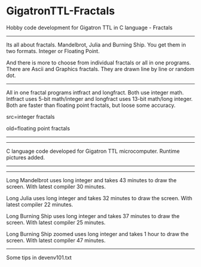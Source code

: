 # GigatronTTL-Fractals
Hobby code development for Gigatron TTL in C language - Fractals

---------------------------------------------------------------------------------------------------------------

Its all about fractals. Mandelbrot, Julia and Burning Ship. You get them in two formats. Integer or Floating Point.

And there is more to choose from individual fractals or all in one programs. There are Ascii and Graphics fractals. They are drawn line by line or random dot.
   
---------------------------------------------------------------------------------------------------------------

All in one fractal programs intfract and longfract. Both use integer math. Intfract uses 5-bit math/integer and longfract uses 13-bit math/long integer. Both are faster than floating point fractals, but loose some accuracy.

src=integer fractals

old=floating point fractals

---------------------------------------------------------------------------------------------------------------


---------------------------------------------------------------------------------------------------------------
C language code developed for Gigatron TTL microcomputer.
Runtime pictures added.

---------------------------------------------------------------------------------------------------------------


---------------------------------------------------------------------------------------------------------------

Long Mandelbrot uses long integer and takes 43 minutes to draw the screen. With latest compiler 30 minutes.

Long Julia uses long integer and takes 32 minutes to draw the screen. With latest compiler 22 minutes.

Long Burning Ship uses long integer and takes 37 minutes to draw the screen. With latest compiler 25 minutes.

Long Burning Ship zoomed uses long integer and takes 1 hour to draw the screen. With latest compiler 47 minutes.

---------------------------------------------------------------------------------------------------------------
Some tips in devenv101.txt

